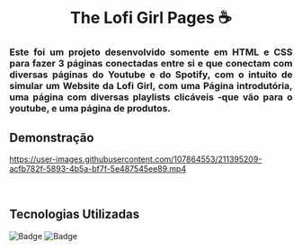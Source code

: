 <br id="topo">

<h1 align="center"> The Lofi Girl Pages ☕ </h1>

<h3 align="justify">
Este foi um projeto desenvolvido somente em HTML e CSS para fazer 3 páginas conectadas entre si e que conectam com diversas páginas do Youtube e do Spotify, com o intuito de simular um Website da Lofi Girl, com uma Página introdutória, uma página com diversas playlists clicáveis -que vão para o youtube, e uma página de produtos.
</h3>

## Demonstração <br id=f>

https://user-images.githubusercontent.com/107864553/211395209-acfb782f-5893-4b5a-bf7f-5e487545ee89.mp4


<br/>


## Tecnologias Utilizadas <br id=a>


![Badge](https://img.shields.io/static/v1?label=&message=HTML&color=gray&style=for-the-badge&logo=HTML)
![Badge](https://img.shields.io/static/v1?label=&message=CSS&color=gray&style=for-the-badge&logo=CSS)

<br/>
